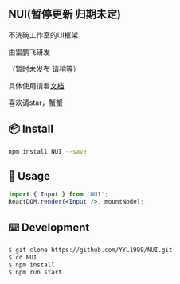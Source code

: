 ## NUI(暂停更新 归期未定)

不洗碗工作室的UI框架 

由雷鹏飞研发 



（暂时未发布 请稍等）

具体使用请看[文档](nui.ailpf.cn)

喜欢请star，蟹蟹

## 📦 Install

```bash
npm install NUI --save
```

## 🔨 Usage

```jsx
import { Input } from 'NUI';
ReactDOM.render(<Input />, mountNode);
```

## ⌨️ Development

```bash
$ git clone https://github.com/YYL1999/NUI.git
$ cd NUI
$ npm install
$ npm run start
```
